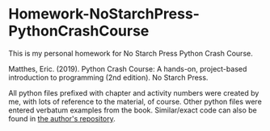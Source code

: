 # Homework-NoStarchPress-PythonCrashCourse
This is my personal homework for No Starch Press Python Crash Course.

Matthes, Eric. (2019). Python Crash Course: A hands-on, project-based introduction to programming (2nd edition). No Starch Press.

All python files prefixed with chapter and activity numbers were created by me, with lots of reference to the material, of course. Other python files were entered verbatum examples from the book.  Similar/exact code can also be found in [the author's repository](https://github.com/ehmatthes/pcc_2e).
